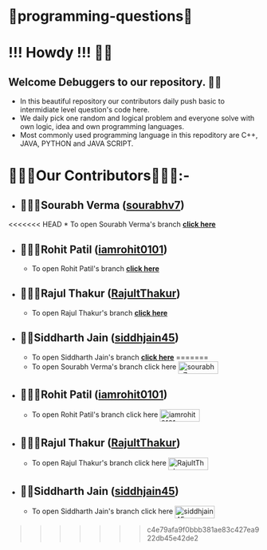 # **🤖programming-questions🤖**

# **!!! Howdy !!! 👋🏻**  
## **Welcome Debuggers to our repository. 🧑‍💻**
* In this beautiful repository our contributors daily push basic to intermidiate level question's code here.
* We daily pick one random and logical problem and everyone solve with own logic, idea and own programming languages.
* Most commonly used programming language in this repoditory are C++, JAVA, PYTHON and JAVA SCRIPT.

# 👨🏻‍💻Our Contributors👨🏻‍💻:-
* ## 👨🏻‍⚖️Sourabh Verma ([sourabhv7](https://github.com/sourabhv7))
<<<<<<< HEAD
    * To open Sourabh Verma's branch **[click here](https://github.com/sourabhv7/programming-questions/tree/sourabhv7)** 

* ## 👨🏻‍💼Rohit Patil ([iamrohit0101](https://github.com/iamrohit0101))
    * To open Rohit Patil's branch **[click here](https://github.com/sourabhv7/programming-questions/tree/Iamrohit0101)**

* ## 🦸🏻‍♂️Rajul Thakur ([RajultThakur](https://github.com/RajultThakur))
    * To open Rajul Thakur's branch **[click here](https://github.com/sourabhv7/programming-questions/tree/RajultThakur)**

* ## 🤵🏻Siddharth Jain ([siddhjain45](https://github.com/siddhjain45))
    * To open Siddharth Jain's branch **[click here](https://github.com/sourabhv7/programming-questions/tree/sidhjain45)**
=======
    * To open Sourabh Verma's branch click here <a href="https://github.com/sourabhv7/programming-questions/tree/sourabhv7" target="blank"><img align="center" src="image.png" alt="sourabhv7" height="25" width="80" /></a>
* ## 👨🏻‍💼Rohit Patil ([iamrohit0101](https://github.com/iamrohit0101))
    * To open Rohit Patil's branch click here <a href="https://github.com/sourabhv7/programming-questions/tree/iamrohit0101" target="blank"><img align="center" src="image.png" alt="iamrohit0101" height="25" width="80" /></a>
* ## 🦸🏻‍♂️Rajul Thakur ([RajultThakur](https://github.com/RajultThakur))
    * To open Rajul Thakur's branch click here <a href="https://github.com/sourabhv7/programming-questions/tree/RajultThakur" target="blank"><img align="center" src="image.png" alt="RajultThakur" height="25" width="80" /></a>
* ## 🤵🏻Siddharth Jain ([siddhjain45](https://github.com/siddhjain45))
    * To open Siddharth Jain's branch click here <a href="https://github.com/sourabhv7/programming-questions/tree/siddhjian45" target="blank"><img align="center" src="image.png" alt="siddhjain45" height="25" width="80" /></a>
>>>>>>> c4e79afa9f0bbb381ae83c427ea922db45e42de2


